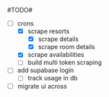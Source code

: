 #TODO#
- [ ] crons
  - [X] scrape resorts
    - [X] scrape details
    - [X] scrape room details
  - [X] scrape availabilities
  - [ ] build multi token scraping
- [ ] add supabase login
  - [ ] track usage in db
- [ ] migrate ui across
